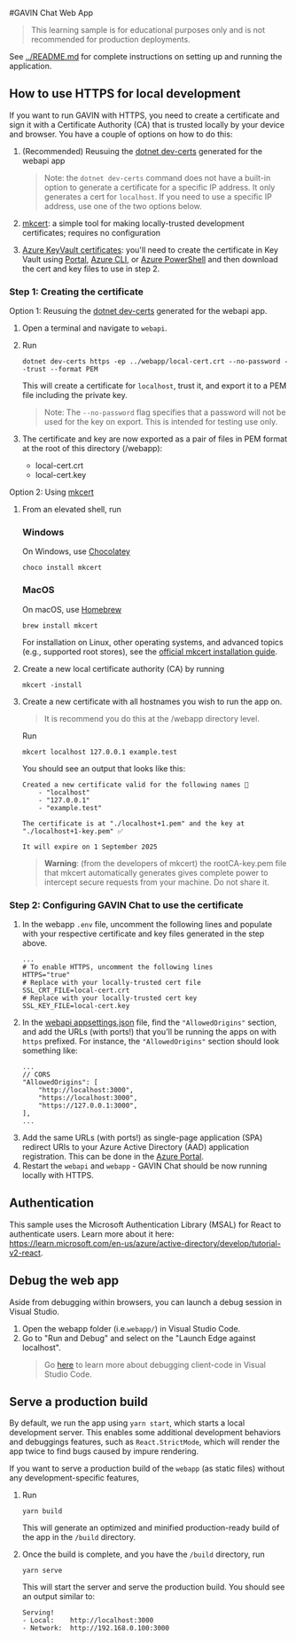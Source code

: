 #GAVIN Chat Web App

> This learning sample is for educational purposes only and is not recommended for
> production deployments.

See [../README.md](../README.md) for complete instructions on setting up and running the application.

## How to use HTTPS for local development

If you want to run GAVIN with HTTPS, you need to create a certificate and sign it with a Certificate Authority (CA) that is trusted locally by your device and browser. You have a couple of options on how to do this:

1. (Recommended) Reusuing the [dotnet dev-certs](https://learn.microsoft.com/en-us/dotnet/core/tools/dotnet-dev-certs) generated for the webapi app

    > Note: the `dotnet dev-certs` command does not have a built-in option to generate a certificate for a specific IP address. It only generates a cert for `localhost`. If you need to use a specific IP address, use one of the two options below.

2. [mkcert](https://github.com/FiloSottile/mkcert#installation): a simple tool for making locally-trusted development certificates; requires no configuration
3. [Azure KeyVault certificates](https://learn.microsoft.com/en-us/azure/key-vault/certificates/certificate-scenarios): you'll need to create the certificate in Key Vault using [Portal](https://learn.microsoft.com/en-us/azure/key-vault/certificates/quick-create-portal), [Azure CLI](https://learn.microsoft.com/en-us/azure/key-vault/certificates/quick-create-cli), or [Azure PowerShell](https://learn.microsoft.com/en-us/azure/key-vault/certificates/quick-create-powershell) and then download the cert and key files to use in step 2.

### Step 1: Creating the certificate

Option 1: Reusuing the [dotnet dev-certs](https://learn.microsoft.com/en-us/dotnet/core/tools/dotnet-dev-certs) generated for the webapi app.

1. Open a terminal and navigate to `webapi`.
1. Run

    ```
    dotnet dev-certs https -ep ../webapp/local-cert.crt --no-password --trust --format PEM
    ```

    This will create a certificate for `localhost`, trust it, and export it to a PEM file including the private key.

    > Note: The `--no-password` flag specifies that a password will not be used for the key on export. This is intended for testing use only.

1. The certificate and key are now exported as a pair of files in PEM format at the root of this directory (/webapp):
    - local-cert.crt
    - local-cert.key

Option 2: Using [mkcert](https://github.com/FiloSottile/mkcert#installation)

1. From an elevated shell, run

    ### Windows

    On Windows, use [Chocolatey](https://chocolatey.org/)

    ```
    choco install mkcert
    ```

    ### MacOS

    On macOS, use [Homebrew](https://brew.sh/)

    ```
    brew install mkcert
    ```

    For installation on Linux, other operating systems, and advanced topics (e.g., supported root stores), see the [official mkcert installation guide](https://github.com/FiloSottile/mkcert#installation).

1. Create a new local certificate authority (CA) by running
    ```
    mkcert -install
    ```
1. Create a new certificate with all hostnames you wish to run the app on.

    > It is recommend you do this at the /webapp directory level.

    Run

    ```
    mkcert localhost 127.0.0.1 example.test
    ```

    You should see an output that looks like this:

    ```
    Created a new certificate valid for the following names 📜
        - "localhost"
        - "127.0.0.1"
        - "example.test"

    The certificate is at "./localhost+1.pem" and the key at "./localhost+1-key.pem" ✅

    It will expire on 1 September 2025
    ```

    > **Warning**: (from the developers of mkcert) the rootCA-key.pem file that mkcert automatically generates gives complete power to intercept secure requests from your machine. Do not share it.

### Step 2: Configuring GAVIN Chat to use the certificate

1. In the webapp `.env` file, uncomment the following lines and populate with your respective certificate and key files generated in the step above.
    ```
    ...
    # To enable HTTPS, uncomment the following lines
    HTTPS="true"
    # Replace with your locally-trusted cert file
    SSL_CRT_FILE=local-cert.crt
    # Replace with your locally-trusted cert key
    SSL_KEY_FILE=local-cert.key
    ```
1. In the [webapi appsettings.json](../webapi/appsettings.json) file, find the `"AllowedOrigins"` section, and add the URLs (with ports!) that you'll be running the apps on with `https` prefixed. For instance, the `"AllowedOrigins"` section should look something like:
    ```
    ...
    // CORS
    "AllowedOrigins": [
        "http://localhost:3000",
        "https://localhost:3000",
        "https://127.0.0.1:3000",
    ],
    ...
    ```
1. Add the same URLs (with ports!) as single-page application (SPA) redirect URIs to your Azure Active Directory (AAD) application registration. This can be done in the [Azure Portal](https://portal.azure.com).
1. Restart the `webapi` and `webapp` - GAVIN Chat should be now running locally with HTTPS.

## Authentication

This sample uses the Microsoft Authentication Library (MSAL) for React to authenticate users.
Learn more about it here: https://learn.microsoft.com/en-us/azure/active-directory/develop/tutorial-v2-react.

## Debug the web app

Aside from debugging within browsers, you can launch a debug session in Visual Studio.

1. Open the webapp folder (i.e.`webapp/`) in Visual Studio Code.
2. Go to "Run and Debug" and select on the "Launch Edge against localhost".
    > Go [here](https://code.visualstudio.com/docs/typescript/typescript-debugging) to learn more about debugging client-code in Visual Studio Code.

## Serve a production build

By default, we run the app using `yarn start`, which starts a local development server. This enables some additional development behaviors and debuggings features, such as `React.StrictMode`, which will render the app twice to find bugs caused by impure rendering.

If you want to serve a production build of the `webapp` (as static files) without any development-specific features,

1. Run

    ```
    yarn build
    ```

    This will generate an optimized and minified production-ready build of the app in the `/build` directory.

2. Once the build is complete, and you have the `/build` directory, run

    ```
    yarn serve
    ```

    This will start the server and serve the production build. You should see an output similar to:

    ```
    Serving!
    - Local:    http://localhost:3000
    - Network:  http://192.168.0.100:3000
    ```

